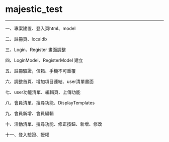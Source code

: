 # majestic_test

------

一、專案建置、登入頁html、model

二、註冊頁、localdb

三、Login、Register 畫面調整

四、LoginModel、RegisterModel 建立

五、註冊驗證，信箱、手機不可重覆

六、調整首頁、增加項目連結、user清單畫面

七、user功能清單、編輯頁、上傳功能

八、會員清單、搜尋功能、DisplayTemplates

九、會員新增、會員編輯

十、活動清單、搜尋功能、修正按鈕、新增、修改

十一、登入驗證、授權